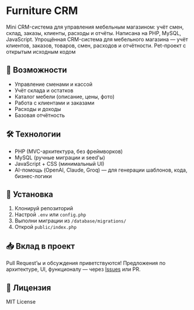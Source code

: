 # Furniture CRM
Mini CRM-система для управления мебельным магазином: учёт смен, склад, заказы, клиенты, расходы и отчёты. Написана на PHP, MySQL, JavaScript.
Упрощённая CRM-система для мебельного магазина — учёт клиентов, заказов, товаров, смен, расходов и отчётности.
Pet-проект с открытым исходным кодом

## 🚀 Возможности
- Управление сменами и кассой
- Учёт склада и остатков
- Каталог мебели (описание, цены, фото)
- Работа с клиентами и заказами
- Расходы и доходы
- Базовая отчётность

## 🛠 Технологии
- PHP (MVC-архитектура, без фреймворков)
- MySQL (ручные миграции и seed'ы)
- JavaScript + CSS (минимальный UI)
- AI-помощь (OpenAI, Claude, Groq) — для генерации шаблонов, кода, бизнес-логики

## 🔧 Установка
1. Клонируй репозиторий
2. Настрой `.env` или `config.php`
3. Выполни миграции из `/database/migrations/`
4. Открой `public/index.php`

## 📥 Вклад в проект
Pull Request’ы и обсуждения приветствуются! Предложения по архитектуре, UI, функционалу — через [Issues](https://github.com/username/furniture-crm/issues) или PR.

## 📜 Лицензия
MIT License

